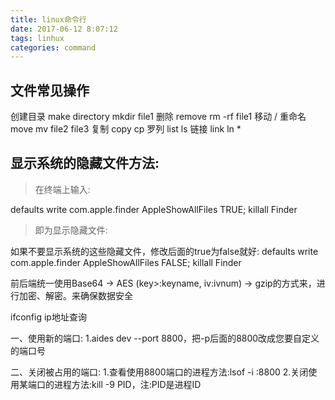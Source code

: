 ```yaml
---
title: linux命令行
date: 2017-06-12 8:07:12
tags: linhux
categories: command
---
```



<div><!-- more--></div>

## 文件常见操作



创建目录                        make directory                            mkdir file1
删除                                remove                                         rm -rf file1
移动 / 重命名                move                                             mv file2 file3 
复制                                copy                                              cp
罗列                                list                                                  ls
链接                                link                                                 ln *

## 显示系统的隐藏文件方法:

> 在终端上输入:

defaults write com.apple.finder AppleShowAllFiles TRUE; killall Finder

>即为显示隐藏文件:

如果不要显示系统的这些隐藏文件，修改后面的true为false就好:
defaults write com.apple.finder AppleShowAllFiles FALSE; killall Finder


前后端统一使用Base64 -> AES (key>:keyname, iv:ivnum) -> gzip的方式来，进行加密、解密。来确保数据安全

ifconfig ip地址查询

一、使用新的端口:
  1.aides dev --port 8800，把-p后面的8800改成您要自定义的端口号

二、关闭被占用的端口:
  1.查看使用8800端口的进程方法:lsof -i :8800
  2.关闭使用某端口的进程方法:kill -9 PID，注:PID是进程ID

